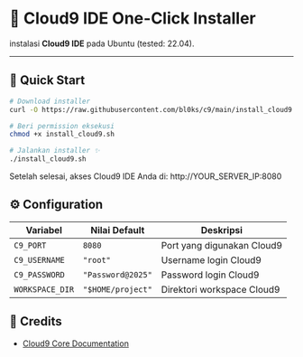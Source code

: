 # 🚀 Cloud9 IDE One-Click Installer

instalasi **Cloud9 IDE** pada Ubuntu (tested: 22.04).

---

## 🚀 Quick Start

```bash
# Download installer
curl -O https://raw.githubusercontent.com/bl0ks/c9/main/install_cloud9.sh

# Beri permission eksekusi
chmod +x install_cloud9.sh

# Jalankan installer ✨
./install_cloud9.sh
```

Setelah selesai, akses Cloud9 IDE Anda di:
http://YOUR_SERVER_IP:8080

## ⚙️ Configuration

| Variabel        | Nilai Default     | Deskripsi                  |
| --------------- | ----------------- | -------------------------- |
| `C9_PORT`       | `8080`            | Port yang digunakan Cloud9 |
| `C9_USERNAME`   | `"root"`          | Username login Cloud9      |
| `C9_PASSWORD`   | `"Password@2025"` | Password login Cloud9      |
| `WORKSPACE_DIR` | `"$HOME/project"` | Direktori workspace Cloud9 |

## 🙏 Credits

- [Cloud9 Core Documentation](https://github.com/c9/core)
